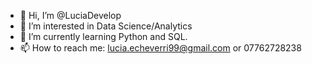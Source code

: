 - 👋 Hi, I’m @LuciaDevelop
- 👀 I’m interested in Data Science/Analytics
- 🌱 I’m currently learning Python and SQL.
- 📫 How to reach me: lucia.echeverri99@gmail.com or 07762728238

<!---
LuciaDevelop/LuciaDevelop is a ✨ special ✨ repository because its `README.md` (this file) appears on your GitHub profile.
You can click the Preview link to take a look at your changes.
--->
